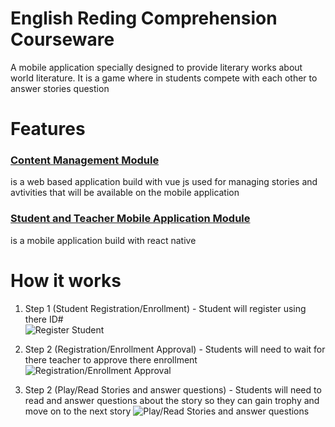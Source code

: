 # English Reding Comprehension Courseware
A mobile application specially designed to provide literary works about world literature. It is a game where in students compete with each other to answer stories question

# Features
### [Content Management Module](https://github.com/thekingrenz23/Courseware-Admin)
is a web based application build with vue js used for managing stories and avtivities that will be available on the mobile application

### [Student and Teacher Mobile Application Module](https://github.com/thekingrenz23/Courseware)
is a mobile application build with react native

# How it works
1. Step 1  (Student Registration/Enrollment) - Student will register using there ID#  
![Register Student](http://fusiontechph.com/renz/courseware_register.gif "Register Student")

2. Step 2  (Registration/Enrollment Approval) - Students will need to wait for there teacher to approve there enrollment
![Registration/Enrollment Approval](http://fusiontechph.com/renz/courseware_enroll.gif "Registration/Enrollment Approval")

2. Step 2  (Play/Read Stories and answer questions) - Students will need to read and answer questions about the story so they can gain trophy and move on to the next story
![Play/Read Stories and answer questions](http://fusiontechph.com/renz/courseware_answer.gif "Play/Read Stories and answer questions")
